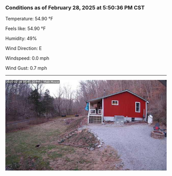 ### Conditions as of February 28, 2025 at 5:50:36 PM CST 

Temperature: 54.90 &deg;F

Feels like: 54.90 &deg;F

Humidity: 49%

Wind Direction: E

Windspeed: 0.0 mph

Wind Gust: 0.7 mph

---

<img src="./images/latest.jpeg"/>

